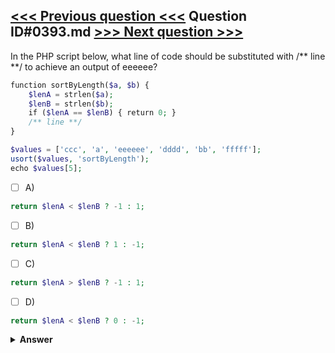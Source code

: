 [<<< Previous question <<<](0392.md)   Question ID#0393.md   [>>> Next question >>>](0394.md)
---

In the PHP script below, what line of code should be substituted with /** line **/ to achieve an output of eeeeee?

```php
function sortByLength($a, $b) {
    $lenA = strlen($a);
    $lenB = strlen($b);
    if ($lenA == $lenB) { return 0; }
    /** line **/
}

$values = ['ccc', 'a', 'eeeeee', 'dddd', 'bb', 'fffff'];
usort($values, 'sortByLength');
echo $values[5];
```

- [ ] A)
```php
return $lenA < $lenB ? -1 : 1;
```

- [ ] B)
```php
return $lenA < $lenB ? 1 : -1;
```

- [ ] C)
```php
return $lenA > $lenB ? -1 : 1;
```

- [ ] D)
```php
return $lenA < $lenB ? 0 : -1;
```


<details><summary><b>Answer</b></summary>
<p>
  Answer: <strong>A</strong>
</p>
</details>
